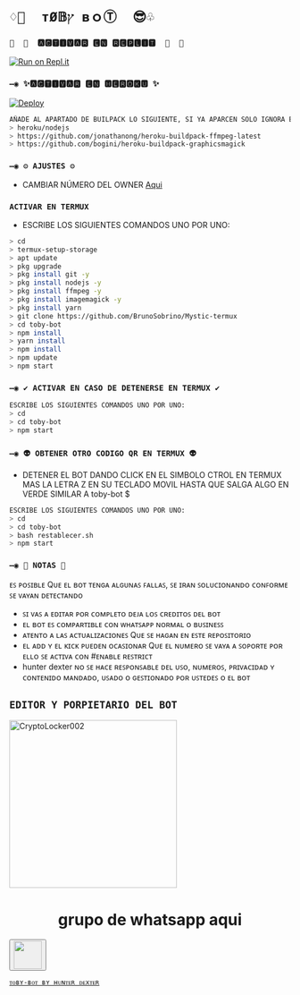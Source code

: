 # `♢💜  тØ𝔹ץ вｏⓉ  😎♧`


  
### `🍬  🎀  🅰🅲🆃🅸🆅🅰🆁 🅴🅽 🆁🅴🅿🅻🅸🆃  🎀  🍬`

[![Run on Repl.it](https://repl.it/badge/github/BrunoSobrino/TheMystic-Bot-MD)](https://repl.it/github/BrunoSobrino/TheMystic-Bot-MD)

### `—◉ ✨🅰🅲🆃🅸🆅🅰🆁 🅴🅽 🅷🅴🆁🅾🅺🆄 ✨`
[![Deploy](https://www.herokucdn.com/deploy/button.svg)](https://heroku.com/deploy?template=https://github.com/BrunoSobrino/TheMystic-Bot-MD)
```bash
AÑADE AL APARTADO DE BUILPACK LO SIGUIENTE, SI YA APARCEN SOLO IGNORA ESTA PARTE:
> heroku/nodejs
> https://github.com/jonathanong/heroku-buildpack-ffmpeg-latest
> https://github.com/bogini/heroku-buildpack-graphicsmagick
```

### `—◉ ⚙️ AJUSTES ⚙️`
- CAMBIAR NÚMERO DEL OWNER [Aqui](https://github.com/CryptoLocker002/toby-bot/blob/main/config.js)

### `ACTIVAR EN TERMUX ` 
- ESCRIBE LOS SIGUIENTES COMANDOS UNO POR UNO:
```bash
> cd
> termux-setup-storage
> apt update 
> pkg upgrade 
> pkg install git -y
> pkg install nodejs -y
> pkg install ffmpeg -y
> pkg install imagemagick -y
> pkg install yarn
> git clone https://github.com/BrunoSobrino/Mystic-termux
> cd toby-bot
> npm install 
> yarn install 
> npm install
> npm update
> npm start
```

### `—◉ ✔️ ACTIVAR EN CASO DE DETENERSE EN TERMUX ✔️`
```bash
ESCRIBE LOS SIGUIENTES COMANDOS UNO POR UNO:
> cd 
> cd toby-bot
> npm start
```

### `—◉ 👽 OBTENER OTRO CODIGO QR EN TERMUX 👽`
- DETENER EL BOT DANDO CLICK EN EL SIMBOLO CTROL EN TERMUX MAS LA LETRA Z EN SU TECLADO MOVIL HASTA QUE SALGA ALGO EN VERDE SIMILAR A  toby-bot $  
```bash
ESCRIBE LOS SIGUIENTES COMANDOS UNO POR UNO:
> cd 
> cd toby-bot
> bash restablecer.sh
> npm start
```

  
### `—◉ 📝 NOTAS 📝`
ᴇꜱ ᴘᴏꜱɪʙʟᴇ Qᴜᴇ ᴇʟ ʙᴏᴛ ᴛᴇɴɢᴀ ᴀʟɢᴜɴᴀꜱ ꜰᴀʟʟᴀꜱ, ꜱᴇ ɪʀᴀɴ ꜱᴏʟᴜᴄɪᴏɴᴀɴᴅᴏ ᴄᴏɴꜰᴏʀᴍᴇ ꜱᴇ ᴠᴀʏᴀɴ ᴅᴇᴛᴇᴄᴛᴀɴᴅᴏ
- ꜱɪ ᴠᴀꜱ ᴀ ᴇᴅɪᴛᴀʀ ᴘᴏʀ ᴄᴏᴍᴘʟᴇᴛᴏ ᴅᴇᴊᴀ ʟᴏꜱ ᴄʀᴇᴅɪᴛᴏꜱ ᴅᴇʟ ʙᴏᴛ 
- ᴇʟ ʙᴏᴛ ᴇꜱ ᴄᴏᴍᴘᴀʀᴛɪʙʟᴇ ᴄᴏɴ ᴡʜᴀᴛꜱᴀᴘᴘ ɴᴏʀᴍᴀʟ ᴏ ʙᴜꜱɪɴᴇꜱꜱ
- ᴀᴛᴇɴᴛᴏ ᴀ ʟᴀꜱ ᴀᴄᴛᴜᴀʟɪᴢᴀᴄɪᴏɴᴇꜱ Qᴜᴇ ꜱᴇ ʜᴀɢᴀɴ ᴇɴ ᴇꜱᴛᴇ ʀᴇᴘᴏꜱɪᴛᴏʀɪᴏ
- ᴇʟ ᴀᴅᴅ ʏ ᴇʟ ᴋɪᴄᴋ ᴘᴜᴇᴅᴇɴ ᴏᴄᴀꜱɪᴏɴᴀʀ Qᴜᴇ ᴇʟ ɴᴜᴍᴇʀᴏ ꜱᴇ ᴠᴀʏᴀ ᴀ ꜱᴏᴘᴏʀᴛᴇ ᴘᴏʀ ᴇʟʟᴏ ꜱᴇ ᴀᴄᴛɪᴠᴀ ᴄᴏɴ #ᴇɴᴀʙʟᴇ ʀᴇꜱᴛʀɪᴄᴛ 
-  hunter dexter ɴᴏ ꜱᴇ ʜᴀᴄᴇ ʀᴇꜱᴘᴏɴꜱᴀʙʟᴇ ᴅᴇʟ ᴜꜱᴏ, ɴᴜᴍᴇʀᴏꜱ, ᴘʀɪᴠᴀᴄɪᴅᴀᴅ ʏ ᴄᴏɴᴛᴇɴɪᴅᴏ ᴍᴀɴᴅᴀᴅᴏ, ᴜꜱᴀᴅᴏ ᴏ ɢᴇꜱᴛɪᴏɴᴀᴅᴏ ᴘᴏʀ ᴜꜱᴛᴇᴅᴇꜱ ᴏ ᴇʟ ʙᴏᴛ



## `EDITOR Y PORPIETARIO DEL BOT` 
<a href="https://github.com/CryptoLocker002"><img src="https://avatars.githubusercontent.com/u/91295669?v=4" width="300" height="300" alt="CryptoLocker002"/></a>

<h1  align="center"> grupo de whatsapp aqui </h1>
<a href="https://api.whatsapp.com/send/?phone=573042499337&text&type=phone_number&app_absent=0">
            <button type="button" align="left"><img src="https://ebweb.es/wp-content/uploads/2020/09/logo-wasap.png" height ="50" width="50" /></button>

`ᴛᴏʙʏ-ʙᴏᴛ ʙʏ ʜᴜɴᴛᴇʀ ᴅᴇxᴛᴇʀ`

